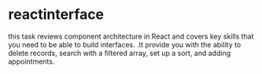 # reactinterface
this task reviews component architecture in React and covers key skills that you need to be able to build interfaces. .It provide you with the ability to delete records, search with a filtered array, set up a sort, and adding appointments.
